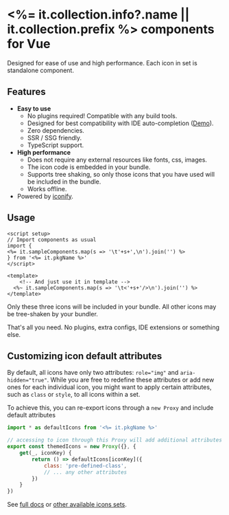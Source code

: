 # <%= it.collection.info?.name || it.collection.prefix %> components for Vue

Designed for ease of use and high performance. Each icon in set is standalone
component.

## Features

- **Easy to use**
  - No plugins required! Compatible with any build tools.
  - Designed for best compatibility with IDE auto-completion ([Demo](https://twitter.com/alex_kozack/status/1560608558127140865)).
  - Zero dependencies.
  - SSR / SSG friendly.
  - TypeScript support.
- **High performance**
  - Does not require any external resources like fonts, css, images.
  - The icon code is embedded in your bundle.
  - Supports tree shaking, so only those icons that you have used will be
    included in the bundle.
  - Works offline.
- Powered by [iconify](https://iconify.design/).

## Usage

```vue
<script setup>
// Import components as usual
import {
<%= it.sampleComponents.map(s => '\t'+s+',\n').join('') %>
} from '<%= it.pkgName %>'
</script>

<template>
	<!-- And just use it in template -->
  <%~ it.sampleComponents.map(s => '\t<'+s+'/>\n').join('') %>
</template>
```

Only these three icons will be included in your bundle. All other icons may be
tree-shaken by your bundler.

That's all you need. No plugins, extra configs, IDE extensions or something
else.

## Customizing icon default attributes
By default, all icons have only two attributes: `role="img"` and `aria-hidden="true"`. While you are free to redefine these attributes or add new ones for each individual icon, you might want to apply certain attributes, such as `class` or `style`, to all icons within a set.

To achieve this, you can re-export icons through a `new Proxy` and include default attributes

```javascript
import * as defaultIcons from '<%= it.pkgName %>'

// accessing to icon through this Proxy will add additional attributes
export const themedIcons = new Proxy({}, {
    get(_, iconKey) {
        return () => defaultIcons[iconKey]({
            class: 'pre-defined-class',
            // ... any other attributes
        })
    }
})
```

See [full docs](https://github.com/cawa-93/iconify-prerendered/#readme) or
[other available icons sets](https://github.com/cawa-93/iconify-prerendered/#available-icons-sets).
